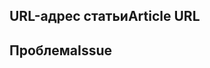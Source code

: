 <!---
Welcome to the Office Scripts documentation repository.

To report an issue with the Office Scripts documentation, please provide the article URL and describe the issue below. Alternatively, if you want to submit a pull request with your recommended documentation changes, we will review your contributions and update our documentation accordingly.

If your issue is not related to the Office Scripts documentation, please post it to one of the following channels instead:

- To ask a question about making scripts, post your question to Stack Overflow and tag it with the "office-scripts" tag (https://stackoverflow.com/questions/tagged/office-scripts).

- To report an issue with the Office Scripts API or platform, use the feedback button in Excel on the web.

- To submit a feature request for the Office.js API or platform, post your idea to our User Voice page (https://excel.uservoice.com/forums/274580-excel-for-the-web?category_id=143439), or if the feature request already exists there, add your vote for it.
-->

<!--- Provide a general summary of the documentation issue in the Title above -->

## <a name="article-url"></a><span data-ttu-id="b83b1-101">URL-адрес статьи</span><span class="sxs-lookup"><span data-stu-id="b83b1-101">Article URL</span></span>
<!-- Provide the URL of the article that this documentation issue relates to -->

## <a name="issue"></a><span data-ttu-id="b83b1-102">Проблема</span><span class="sxs-lookup"><span data-stu-id="b83b1-102">Issue</span></span>
<!-- Provide a thorough description of the documentation issue -->
